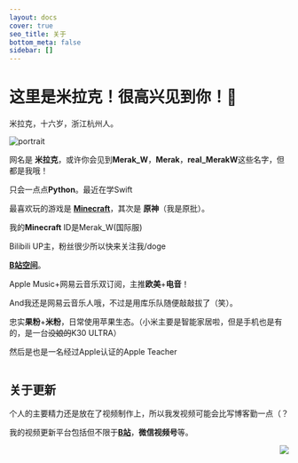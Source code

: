 ```yaml
---
layout: docs
cover: true
seo_title: 关于
bottom_meta: false
sidebar: []
---
```

# 这里是米拉克！很高兴见到你！👋

米拉克，十六岁，浙江杭州人。

<div class="text-center">
  <div class="site-author-avatar">
    <img src="https://z3.ax1x.com/2021/08/16/fRWDk4.jpg" alt="portrait" title="ID : 米拉克">
  </div>
</div>




网名是 **米拉克**，或许你会见到**Merak_W**，**Merak**，**real_MerakW**这些名字，但都是我哦！

只会一点点**Python**。最近在学Swift

最喜欢玩的游戏是 [**Minecraft**](https://minecraft.net/)，其次是 **原神**（我是原批）。

我的**Minecraft** ID是Merak_W(国际服)

Bilibili UP主，粉丝很少所以快来关注我/doge

[**B站空间**](https://b23.tv/h0yQ0i)。

Apple Music+网易云音乐双订阅，主推**欧美**+**电音**！

And我还是网易云音乐人哦，不过是用库乐队随便敲敲拔了（笑）。

忠实**果粉**+**米粉**，日常使用苹果生态。（小米主要是智能家居啦，但是手机也是有的，是一台~~没娘的~~K30 ULTRA）

然后是也是一名经过Apple认证的Apple Teacher

<div style="align: center">
<img src=""/>
</div>

## 关于更新

个人的主要精力还是放在了视频制作上，所以我发视频可能会比写博客勤一点（？

我的视频更新平台包括但不限于[**B站**](https://b23.tv/h0yQ0i)，**微信视频号**等。

<img align="right" src="https://github-readme-stats.vercel.app/api?username=MerakW&show_icons=true&icon_color=0078e7&title_color=0078e7">